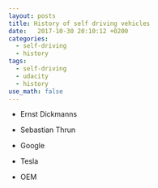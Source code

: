 ```yaml
---
layout: posts
title: History of self driving vehicles
date:   2017-10-30 20:10:12 +0200
categories:
  - self-driving
  - history
tags:
  - self-driving
  - udacity
  - history
use_math: false
---
```


- Ernst Dickmanns

- Sebastian Thrun

- Google

- Tesla

- OEM
